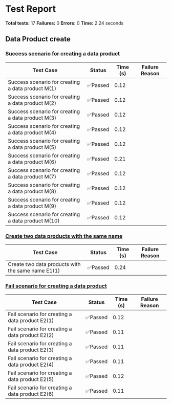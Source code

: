 # Test Report

**Total tests:** 17
**Failures:** 0
**Errors:** 0
**Time:** 2.24 seconds

## Data Product create


### [Success scenario for creating a data product](https://github.com/BrobridgeOrg/gravity-cli-tests/tree/main/data_product_create_test/data_product_create_test.feature#L9)

| Test Case | Status | Time (s) | Failure Reason |
|-----------|--------|----------|----------------|
| Success scenario for creating a data product M(1)  | ✅Passed | 0.12 |  |
| Success scenario for creating a data product M(2)  | ✅Passed | 0.12 |  |
| Success scenario for creating a data product M(3)  | ✅Passed | 0.12 |  |
| Success scenario for creating a data product M(4)  | ✅Passed | 0.12 |  |
| Success scenario for creating a data product M(5)  | ✅Passed | 0.12 |  |
| Success scenario for creating a data product M(6)  | ✅Passed | 0.21 |  |
| Success scenario for creating a data product M(7)  | ✅Passed | 0.12 |  |
| Success scenario for creating a data product M(8)  | ✅Passed | 0.12 |  |
| Success scenario for creating a data product M(9)  | ✅Passed | 0.12 |  |
| Success scenario for creating a data product M(10)  | ✅Passed | 0.12 |  |

### [Create two data products with the same name](https://github.com/BrobridgeOrg/gravity-cli-tests/tree/main/data_product_create_test/data_product_create_test.feature#L30)

| Test Case | Status | Time (s) | Failure Reason |
|-----------|--------|----------|----------------|
| Create two data products with the same name E1(1)  | ✅Passed | 0.24 |  |

### [Fail scenario for creating a data product](https://github.com/BrobridgeOrg/gravity-cli-tests/tree/main/data_product_create_test/data_product_create_test.feature#L44)

| Test Case | Status | Time (s) | Failure Reason |
|-----------|--------|----------|----------------|
| Fail scenario for creating a data product E2(1)  | ✅Passed | 0.12 |  |
| Fail scenario for creating a data product E2(2)  | ✅Passed | 0.11 |  |
| Fail scenario for creating a data product E2(3)  | ✅Passed | 0.11 |  |
| Fail scenario for creating a data product E2(4)  | ✅Passed | 0.11 |  |
| Fail scenario for creating a data product E2(5)  | ✅Passed | 0.12 |  |
| Fail scenario for creating a data product E2(6)  | ✅Passed | 0.11 |  |

